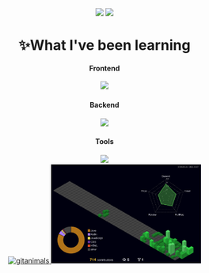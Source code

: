 <div align="center">
  <img src="https://github-readme-stats.vercel.app/api?username=sehyeo&show_icons=true&theme=radical" height="180">
  <img src="https://github-readme-stats.vercel.app/api/top-langs/?username=sehyeo&layout=donut" height="180">
  <h1>✨What I've been learning</h1>
  <div>
    <h4>Frontend</h4>
      <img src="https://skillicons.dev/icons?i=html,css,js,react,kotlin" />
  </div>
  <div>
    <h4>Backend</h4>
      <img src="https://skillicons.dev/icons?i=java,py,spring,aws" />
  </div>
  <div>
    <h4>Tools</h4>
    <img src="https://skillicons.dev/icons?i=git,github,notion,figma,discord" />
  </div>
  <a href="https://www.gitanimals.org/en_US?utm_medium=image&utm_source=sehyeo&utm_content=farm">
    <a href="https://www.gitanimals.org/">
       <img
         src="https://render.gitanimals.org/guilds/687903413394822973/draw"
         width="500"
         height="300"
         alt="gitanimals"
       />
    </a>
  </a>
  <img src="https://raw.githubusercontent.com/sehyeo/sehyeo/main/profile-3d-contrib/profile-night-green.svg" alt="3D 잔디" width="60%" />
</div>

